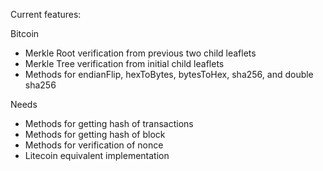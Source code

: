 Current features:

Bitcoin
- Merkle Root verification from previous two child leaflets
- Merkle Tree verification from initial child leaflets
- Methods for endianFlip, hexToBytes, bytesToHex, sha256, and double sha256


Needs
- Methods for getting hash of transactions
- Methods for getting hash of block
- Methods for verification of nonce
- Litecoin equivalent implementation
